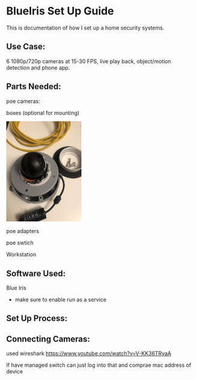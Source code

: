# BlueIris Set Up Guide

This is documentation of how I set up a home security systems.

## Use Case:
6 1080p/720p cameras at 15-30 FPS, live play back, object/motion detection and phone app.


## Parts Needed:

poe cameras:

boxes (optional for mounting)

<img src="https://github.com/tarasermolenko/BlueIrisSetUpGuide/blob/main/camera.jpeg" alt="drawing" width="200"/>

poe adapters 

poe swtich

Workstation


## Software Used:

Blue Iris
- make sure to enable run as a service


## Set Up Process:



## Connecting Cameras:

used wireshark
https://www.youtube.com/watch?v=V-KK36TRyaA

If have managed switch can just log into that and comprae mac address of device

